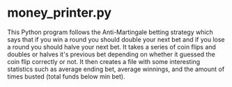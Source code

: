 # money_printer.py
This Python program follows the Anti-Martingale betting strategy which says that if you win a round you should double your next bet and if you lose a round you should halve your next bet. It takes a series of coin flips and doubles or halves it's previous bet depending on whether it guessed the coin flip correctly or not. It then creates a file with some interesting statistics such as average ending bet, average winnings, and the amount of times busted (total funds below min bet). 
